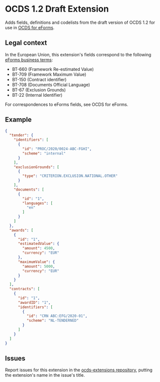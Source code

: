 # OCDS 1.2 Draft Extension

Adds fields, definitions and codelists from the draft version of OCDS 1.2 for use in [OCDS for eForms](https://standard.open-contracting.org/profiles/eforms/latest/en/).

## Legal context

In the European Union, this extension's fields correspond to the following [eForms business terms](https://docs.ted.europa.eu/eforms/latest/reference/business-terms/):

* BT-660 (Framework Re-estimated Value)
* BT-709 (Framework Maximum Value)
* BT-150 (Contract identifier)
* BT-708 (Documents Official Language)
* BT-67 (Exclusion Grounds)
* BT-22 (Internal Identifier)

For correspondences to eForms fields, see OCDS for eForms.

## Example

```json
{
  "tender": {
    "identifiers": [
      {
        "id": "PROC/2020/0024-ABC-FGHI",
        "scheme": "internal"
      }
    ],
    "exclusionGrounds": [
      {
        "type": "CRITERION.EXCLUSION.NATIONAL.OTHER"
      }
    ],
    "documents": [
      {
        "id": "1",
        "languages": [
          "en"
        ]
      }
    ]
  },
  "awards": [
    {
      "id": "1",
      "estimatedValue": {
        "amount": 4500,
        "currency": "EUR"
      },
      "maximumValue": {
        "amount": 5000,
        "currency": "EUR"
      }
    }
  ],
  "contracts": [
    {
      "id": "1",
      "awardID": "1",
      "identifiers": [
        {
          "id": "CRN ABC:EFG/2020-01",
          "scheme": "NL-TENDERNED"
        }
      ]
    }
  ]
}
```

## Issues

Report issues for this extension in the [ocds-extensions repository](https://github.com/open-contracting/ocds-extensions/issues), putting the extension's name in the issue's title.
